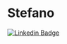 # Stefano

[![Linkedin Badge](https://img.shields.io/badge/-LinkedIn-blue?style=flat-square&logo=Linkedin&logoColor=white&link=https://www.linkedin.com/in/stefano-silva-ti/)]([https://www.linkedin.com/in/stefano-silva-ti/](https://www.linkedin.com/in/stefano-silva-ti/))
